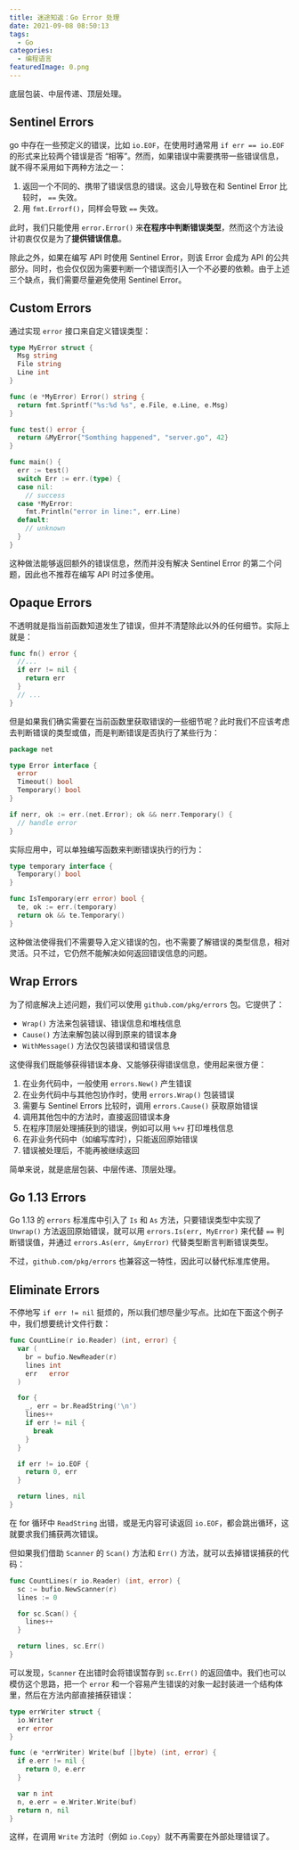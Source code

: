 ```yaml
---
title: 迷途知返：Go Error 处理
date: 2021-09-08 08:50:13
tags:
  - Go
categories:
  - 编程语言
featuredImage: 0.png
---
```


底层包装、中层传递、顶层处理。

<!--more-->

## Sentinel Errors

go 中存在一些预定义的错误，比如 `io.EOF`，在使用时通常用 `if err == io.EOF` 的形式来比较两个错误是否 “相等”。然而，如果错误中需要携带一些错误信息，就不得不采用如下两种方法之一：

1. 返回一个不同的、携带了错误信息的错误。这会儿导致在和 Sentinel Error 比较时， `==` 失效。
2. 用 `fmt.Errorf()`，同样会导致 `==` 失效。

此时，我们只能使用 `error.Error()` 来**在程序中判断错误类型**，然而这个方法设计初衷仅仅是为了**提供错误信息**。

除此之外，如果在编写 API 时使用 Sentinel Error，则该 Error 会成为 API 的公共部分。同时，也会仅仅因为需要判断一个错误而引入一个不必要的依赖。由于上述三个缺点，我们需要尽量避免使用 Sentinel Error。

## Custom Errors

通过实现 `error` 接口来自定义错误类型：

```go
type MyError struct {
  Msg string
  File string
  Line int
}

func (e *MyError) Error() string {
  return fmt.Sprintf("%s:%d %s", e.File, e.Line, e.Msg)
}

func test() error {
  return &MyError{"Somthing happened", "server.go", 42}
}

func main() {
  err := test()
  switch Err := err.(type) {
  case nil:
    // success
  case *MyError:
    fmt.Println("error in line:", err.Line)
  default:
    // unknown
  }
}
```

这种做法能够返回额外的错误信息，然而并没有解决 Sentinel Error 的第二个问题，因此也不推荐在编写 API 时过多使用。

## Opaque Errors

不透明就是指当前函数知道发生了错误，但并不清楚除此以外的任何细节。实际上就是：

```go
func fn() error {
  //...
  if err != nil {
    return err
  }
  // ...
}
```

但是如果我们确实需要在当前函数里获取错误的一些细节呢？此时我们不应该考虑去判断错误的类型或值，而是判断错误是否执行了某些行为：

```go
package net

type Error interface {
  error
  Timeout() bool
  Temporary() bool
}
```

```go
if nerr, ok := err.(net.Error); ok && nerr.Temporary() {
  // handle error
}
```

实际应用中，可以单独编写函数来判断错误执行的行为：

```go
type temporary interface {
  Temporary() bool
}

func IsTemporary(err error) bool {
  te, ok := err.(temporary)
  return ok && te.Temporary()
}
```

这种做法使得我们不需要导入定义错误的包，也不需要了解错误的类型信息，相对灵活。只不过，它仍然不能解决如何返回错误信息的问题。

## Wrap Errors

为了彻底解决上述问题，我们可以使用 `github.com/pkg/errors` 包。它提供了：

- `Wrap()` 方法来包装错误、错误信息和堆栈信息
- `Cause()` 方法来解包装以得到原来的错误本身
- `WithMessage()` 方法仅包装错误和错误信息

这使得我们既能够获得错误本身、又能够获得错误信息，使用起来很方便：

1. 在业务代码中，一般使用 `errors.New()` 产生错误
2. 在业务代码中与其他包协作时，使用 `errors.Wrap()` 包装错误
3. 需要与 Sentinel Errors 比较时，调用 `errors.Cause()` 获取原始错误
4. 调用其他包中的方法时，直接返回错误本身
5. 在程序顶层处理捕获到的错误，例如可以用 `%+v` 打印堆栈信息
6. 在非业务代码中（如编写库时），只能返回原始错误
7. 错误被处理后，不能再被继续返回

简单来说，就是底层包装、中层传递、顶层处理。

## Go 1.13 Errors

Go 1.13 的 `errors` 标准库中引入了 `Is` 和 `As` 方法，只要错误类型中实现了 `Unwrap()` 方法返回原始错误，就可以用 `errors.Is(err, MyError)` 来代替 `==` 判断错误值，并通过 `errors.As(err, &myError)` 代替类型断言判断错误类型。

不过，`github.com/pkg/errors` 也兼容这一特性，因此可以替代标准库使用。

## Eliminate Errors

不停地写 `if err != nil` 挺烦的，所以我们想尽量少写点。比如在下面这个例子中，我们想要统计文件行数：

```go
func CountLine(r io.Reader) (int, error) {
  var (
    br = bufio.NewReader(r)
    lines int
    err   error
  )

  for {
    _, err = br.ReadString('\n')
    lines++
    if err != nil {
      break
    }
  }

  if err != io.EOF {
    return 0, err
  }

  return lines, nil
}
```

在 for 循环中 `ReadString` 出错，或是无内容可读返回 `io.EOF`，都会跳出循环，这就要求我们捕获两次错误。

但如果我们借助 `Scanner` 的 `Scan()` 方法和 `Err()` 方法，就可以去掉错误捕获的代码：

```go
func CountLines(r io.Reader) (int, error) {
  sc := bufio.NewScanner(r)
  lines := 0

  for sc.Scan() {
    lines++
  }

  return lines, sc.Err()
}
```

可以发现，`Scanner` 在出错时会将错误暂存到 `sc.Err()` 的返回值中。我们也可以模仿这个思路，把一个 `error` 和一个容易产生错误的对象一起封装进一个结构体里，然后在方法内部直接捕获错误：

```go
type errWriter struct {
  io.Writer
  err error
}

func (e *errWriter) Write(buf []byte) (int, error) {
  if e.err != nil {
    return 0, e.err
  }

  var n int
  n, e.err = e.Writer.Write(buf)
  return n, nil
}
```

这样，在调用 `Write` 方法时（例如 `io.Copy`）就不再需要在外部处理错误了。
